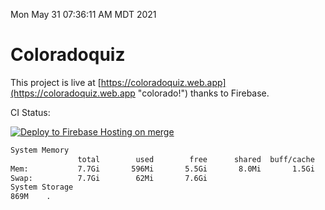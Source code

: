 Mon May 31 07:36:11 AM MDT 2021

# Coloradoquiz


This project is live at [https://coloradoquiz.web.app](https://coloradoquiz.web.app "colorado!") thanks to Firebase.

CI Status: 

[![Deploy to Firebase Hosting on merge](https://github.com/teamkushal/coloradoquiz/actions/workflows/firebase-hosting-merge.yml/badge.svg)](https://github.com/teamkushal/coloradoquiz/actions/workflows/firebase-hosting-merge.yml)

```bash
System Memory
               total        used        free      shared  buff/cache   available
Mem:           7.7Gi       596Mi       5.5Gi       8.0Mi       1.5Gi       6.8Gi
Swap:          7.7Gi        62Mi       7.6Gi
System Storage
869M	.
```
```bash
